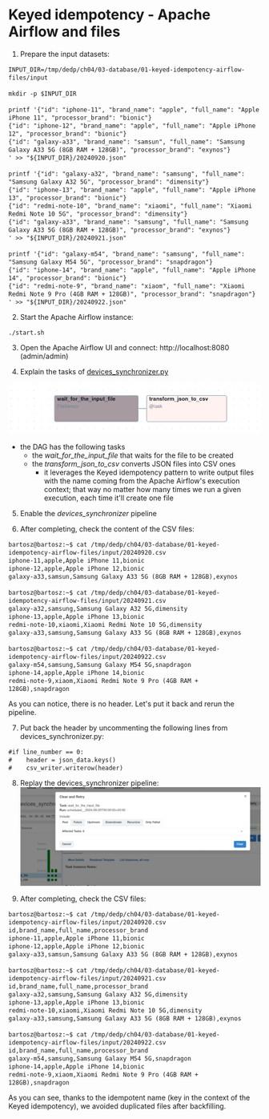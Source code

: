 # Keyed idempotency - Apache Airflow and files


1. Prepare the input datasets:
```
INPUT_DIR=/tmp/dedp/ch04/03-database/01-keyed-idempotency-airflow-files/input

mkdir -p $INPUT_DIR

printf '{"id": "iphone-11", "brand_name": "apple", "full_name": "Apple iPhone 11", "processor_brand": "bionic"}
{"id": "iphone-12", "brand_name": "apple", "full_name": "Apple iPhone 12", "processor_brand": "bionic"}
{"id": "galaxy-a33", "brand_name": "samsun", "full_name": "Samsung Galaxy A33 5G (8GB RAM + 128GB)", "processor_brand": "exynos"}
' >> "${INPUT_DIR}/20240920.json"

printf '{"id": "galaxy-a32", "brand_name": "samsung", "full_name": "Samsung Galaxy A32 5G", "processor_brand": "dimensity"}
{"id": "iphone-13", "brand_name": "apple", "full_name": "Apple iPhone 13", "processor_brand": "bionic"}
{"id": "redmi-note-10", "brand_name": "xiaomi", "full_name": "Xiaomi Redmi Note 10 5G", "processor_brand": "dimensity"}
{"id": "galaxy-a33", "brand_name": "samsung", "full_name": "Samsung Galaxy A33 5G (8GB RAM + 128GB)", "processor_brand": "exynos"}
' >> "${INPUT_DIR}/20240921.json"

printf '{"id": "galaxy-m54", "brand_name": "samsung", "full_name": "Samsung Galaxy M54 5G", "processor_brand": "snapdragon"}
{"id": "iphone-14", "brand_name": "apple", "full_name": "Apple iPhone 14", "processor_brand": "bionic"}
{"id": "redmi-note-9", "brand_name": "xiaom", "full_name": "Xiaomi Redmi Note 9 Pro (4GB RAM + 128GB)", "processor_brand": "snapdragon"}
' >> "${INPUT_DIR}/20240922.json"
```

2. Start the Apache Airflow instance:
```
./start.sh
```

3. Open the Apache Airflow UI and connect: http://localhost:8080 (admin/admin)

4. Explain the tasks of [devices_synchronizer.py](dags/devices_synchronizer.py)

![dag_tasks.png](assets/dag_tasks.png)

* the DAG has the following tasks 
  * the _wait_for_the_input_file_ that waits for the file to be created
  * the _transform_json_to_csv_ converts JSON files into CSV ones
    * it leverages the Keyed idempotency pattern to write output files with the name coming from the 
      Apache Airflow's execution context; that way no matter how many times we run a given execution,
      each time it'll create one file

5. Enable the _devices_synchronizer_ pipeline

6. After completing, check the content of the CSV files:
```
bartosz@bartosz:~$ cat /tmp/dedp/ch04/03-database/01-keyed-idempotency-airflow-files/input/20240920.csv 
iphone-11,apple,Apple iPhone 11,bionic
iphone-12,apple,Apple iPhone 12,bionic
galaxy-a33,samsun,Samsung Galaxy A33 5G (8GB RAM + 128GB),exynos

bartosz@bartosz:~$ cat /tmp/dedp/ch04/03-database/01-keyed-idempotency-airflow-files/input/20240921.csv 
galaxy-a32,samsung,Samsung Galaxy A32 5G,dimensity
iphone-13,apple,Apple iPhone 13,bionic
redmi-note-10,xiaomi,Xiaomi Redmi Note 10 5G,dimensity
galaxy-a33,samsung,Samsung Galaxy A33 5G (8GB RAM + 128GB),exynos

bartosz@bartosz:~$ cat /tmp/dedp/ch04/03-database/01-keyed-idempotency-airflow-files/input/20240922.csv 
galaxy-m54,samsung,Samsung Galaxy M54 5G,snapdragon
iphone-14,apple,Apple iPhone 14,bionic
redmi-note-9,xiaom,Xiaomi Redmi Note 9 Pro (4GB RAM + 128GB),snapdragon
```

As you can notice, there is no header. Let's put it back and rerun the pipeline.

7. Put back the header by uncommenting the following lines from devices_synchronizer.py:

```
#if line_number == 0:
#    header = json_data.keys()
#    csv_writer.writerow(header)
```

8. Replay the devices_synchronizer pipeline:
![clear_dag.png](assets/clear_dag.png)

9. After completing, check the CSV files:

```
bartosz@bartosz:~$ cat /tmp/dedp/ch04/03-database/01-keyed-idempotency-airflow-files/input/20240920.csv 
id,brand_name,full_name,processor_brand
iphone-11,apple,Apple iPhone 11,bionic
iphone-12,apple,Apple iPhone 12,bionic
galaxy-a33,samsun,Samsung Galaxy A33 5G (8GB RAM + 128GB),exynos

bartosz@bartosz:~$ cat /tmp/dedp/ch04/03-database/01-keyed-idempotency-airflow-files/input/20240921.csv 
id,brand_name,full_name,processor_brand
galaxy-a32,samsung,Samsung Galaxy A32 5G,dimensity
iphone-13,apple,Apple iPhone 13,bionic
redmi-note-10,xiaomi,Xiaomi Redmi Note 10 5G,dimensity
galaxy-a33,samsung,Samsung Galaxy A33 5G (8GB RAM + 128GB),exynos

bartosz@bartosz:~$ cat /tmp/dedp/ch04/03-database/01-keyed-idempotency-airflow-files/input/20240922.csv 
id,brand_name,full_name,processor_brand
galaxy-m54,samsung,Samsung Galaxy M54 5G,snapdragon
iphone-14,apple,Apple iPhone 14,bionic
redmi-note-9,xiaom,Xiaomi Redmi Note 9 Pro (4GB RAM + 128GB),snapdragon
```

As you can see, thanks to the idempotent name (key in the context of the Keyed idempotency), we avoided duplicated
files after backfilling.